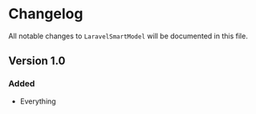 # Changelog

All notable changes to `LaravelSmartModel` will be documented in this file.

## Version 1.0

### Added
- Everything
